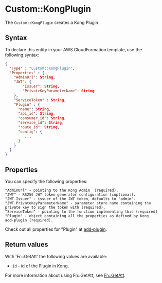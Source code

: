 # Custom::KongPlugin
The `Custom::KongPlugin` creates a Kong Plugin .

## Syntax
To declare this entity in your AWS CloudFormation template, use the following syntax:

```json
{
  "Type" : "Custom::KongPlugin",
  "Properties" : {
    "AdminUrl": String,
    "JWT": {
        "Issuer": String,
        "PrivateKeyParameterName": String
    },
    "ServiceToken" : String,
    "Plugin" : {
      "name": String,
      "api_id": String,
      "consumer_id": String,
      "service_id": String,
      "route_id": String,
      "config": {
         ...
      }
    }
  }
}
```

## Properties
You can specify the following properties:

    "AdminUrl" - pointing to the Kong Admin  (required).
    "JWT" - RS256 JWT token generator configuration (coptional).
    "JWT.Issuer" - issuer of the JWT token, defaults to 'admin'.
    "JWT.PrivateKeyParameterName" - parameter store name containing the private key to sign the token with (required).
    "ServiceToken" - pointing to the function implementing this (required)
    "Plugin" - object containing all the properties as defined by Kong add-plugin (required).

Check out all properties for "Plugin" at [add-plugin](https://getkong.org/docs/0.11.x/admin-api/#add-plugin).

## Return values
With 'Fn::GetAtt' the following values are available:

- `id` - id of the Plugin in Kong.

For more information about using Fn::GetAtt, see [Fn::GetAtt](http://docs.aws.amazon.com/AWSCloudFormation/latest/UserGuide/intrinsic-function-reference-getatt.html).
